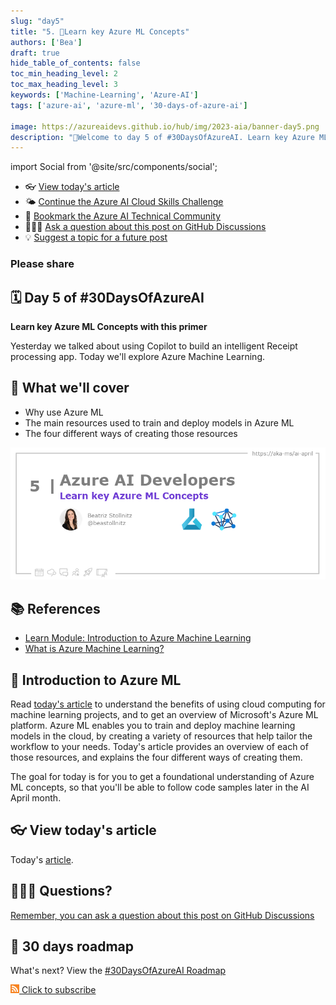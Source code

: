 ```yaml
---
slug: "day5"
title: "5. 🏁Learn key Azure ML Concepts"
authors: ['Bea']
draft: true
hide_table_of_contents: false
toc_min_heading_level: 2
toc_max_heading_level: 3
keywords: ['Machine-Learning', 'Azure-AI']
tags: ['azure-ai', 'azure-ml', '30-days-of-azure-ai']

image: https://azureaidevs.github.io/hub/img/2023-aia/banner-day5.png
description: "🏁Welcome to day 5 of #30DaysOfAzureAI. Learn key Azure ML Concepts with this primer https://azureaidevs.github.io/hub/2023-aia/day5"
---
```


import Social from '@site/src/components/social';

<head>

  <meta name="twitter:url" content="https://azureaidevs.github.io/hub/2023-aia/day5" />
  <meta name="twitter:title" content="Learn key Azure ML Concepts" />
  <meta name="twitter:description" content="🏁Welcome to day 5 of #30DaysOfAzureAI. Learn key Azure ML Concepts with this primer" />
  <meta name="twitter:image" content="https://azureaidevs.github.io/hub/img/2023-aia/banner-day5.png" />
  <meta name="twitter:card" content="summary_large_image" />

  <meta property="og:url" content="https://azureaidevs.github.io/hub/2023-aia/day5" />
  <meta property="og:title" content="Learn key Azure ML Concepts" />
  <meta property="og:description" content="🏁Welcome to day 5 of #30DaysOfAzureAI. Learn key Azure ML Concepts with this primer" />
  <meta property="og:image" content="https://azureaidevs.github.io/hub/img/2023-aia/banner-day5.png" />
  <meta property="og:type" content="article" />
  <meta property="og:site_name" content="Azure AI Developer" />

  <link rel="canonical" href="https://bea.stollnitz.com/blog/aml-introduction/"  />

</head>

- 👓 [View today's article](https://bea.stollnitz.com/blog/aml-introduction/)
- 🌤️ [Continue the Azure AI Cloud Skills Challenge](https://aka.ms/30-days-of-azure-ai-challenge)
- 🏫 [Bookmark the Azure AI Technical Community](https://techcommunity.microsoft.com/t5/artificial-intelligence-and/ct-p/AI)
- 🙋🏾‍♂️ [Ask a question about this post on GitHub Discussions](https://github.com/AzureAiDevs/hub/discussions/categories/azure-ai-developers)
- 💡 [Suggest a topic for a future post](https://github.com/AzureAiDevs/hub/discussions/categories/call-for-content)

### Please share

<Social
    page_url="https://azureaidevs.github.io/hub/2023-aia/day5"
    image_url="https://azureaidevs.github.io/hub/img/2023-aia/banner-day5.png"
    title="Learn key Azure ML Concepts"
    description= "🏁Day 5 of #30DaysOfAzureAI. Unlock the power of machine learning with Azure ML! Learn about the benefits of cloud computing for ML projects and explore key Azure ML concepts with our primer."
    hashtags="AzureAiDevs,AI,AzureML"
    hashtag="#30DaysOfAzureAi"
/>

## 🗓️ Day 5 of #30DaysOfAzureAI

<!-- README
The following description is also used for the tweet. So it should be action oriented and grab attention 
If you update the description, please update the description: in the frontmatter as well.
-->

**Learn key Azure ML Concepts with this primer**

<!-- README
The following is the intro to the post. It should be a short teaser for the post.
-->

Yesterday we talked about using Copilot to build an intelligent Receipt processing app. Today we'll explore Azure Machine Learning.

## 🎯 What we'll cover

<!-- README
The following list is the main points of the post. There should be 3-4 main points.
 -->


- Why use Azure ML
- The main resources used to train and deploy models in Azure ML 
- The four different ways of creating those resources

<!-- 
- Main point 1
- Main point 2
- Main point 3 
- Main point 4
-->

[![Image banner for day 5](./../../static/img/2023-aia/banner-day5.png)](https://bea.stollnitz.com/blog/aml-introduction/)


<!-- README
Add or update a list relevant references here. These could be links to other blog posts, Microsoft Learn Module, videos, or other resources.
-->



## 📚 References

- [Learn Module: Introduction to Azure Machine Learning](https://learn.microsoft.com/training/modules/intro-to-azure-ml?WT.mc_id=aiml-89446-dglover)
- [What is Azure Machine Learning?](https://learn.microsoft.com/azure/machine-learning/overview-what-is-azure-machine-learning?WT.mc_id=aiml-89446-dglover)


<!-- README
The following is the body of the post. It should be an overview of the post that you are referencing.
See the Learn More section, if you supplied a canonical link, then will be displayed here.
-->


## 🚌 Introduction to Azure ML

Read [today's article](https://bea.stollnitz.com/blog/aml-introduction/) to understand the benefits of using cloud computing for machine learning projects, and to get an overview of Microsoft's Azure ML platform. Azure ML enables you to train and deploy machine learning models in the cloud, by creating a variety of resources that help tailor the workflow to your needs. Today's article provides an overview of each of those resources, and explains the four different ways of creating them.

The goal for today is for you to get a foundational understanding of Azure ML concepts, so that you'll be able to follow code samples later in the AI April month.

## 👓 View today's article

Today's [article](https://bea.stollnitz.com/blog/aml-introduction/).


## 🙋🏾‍♂️ Questions?

[Remember, you can ask a question about this post on GitHub Discussions](https://github.com/AzureAiDevs/hub/discussions/categories/azure-ai-developers)

## 📍 30 days roadmap

What's next? View the [#30DaysOfAzureAI Roadmap](/hub/roadmap/30days)

[![](./../../static/img/2023-aia/rss.png) Click to subscribe](https://azureaidevs.github.io/hub/2023-aia/rss.xml)